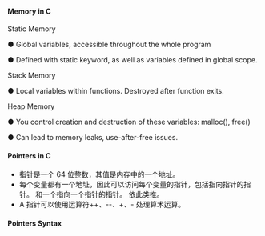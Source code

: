 #### Memory in C

Static Memory

● Global variables, accessible throughout the whole program

● Defined with static keyword, as well as variables defined in global scope.

Stack Memory

● Local variables within functions. Destroyed after function exits.

Heap Memory

● You control creation and destruction of these variables: malloc(), free()

● Can lead to memory leaks, use-after-free issues.

#### Pointers in C

* 指针是一个 64 位整数，其值是内存中的一个地址。
* 每个变量都有一个地址，因此可以访问每个变量的指针，包括指向指针的指针。 和一个指向一个指针的指针。 依此类推。
* A 指针可以使用运算符++、--、+、- 处理算术运算。

#### Pointers Syntax



